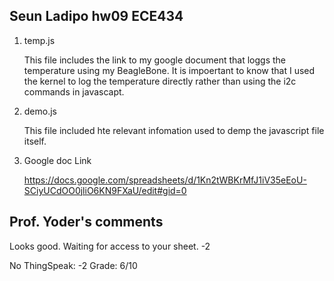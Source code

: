 ## Seun Ladipo hw09 ECE434

1. temp.js
	
	This file includes the link to my google document that loggs the temperature using my BeagleBone. It is impoertant to know that I used the kernel to log the temperature directly rather than using the i2c commands in javascapt.

2. demo.js
	
	This file included hte relevant infomation used to demp the javascript file itself.

3. Google doc Link

	https://docs.google.com/spreadsheets/d/1Kn2tWBKrMfJ1iV35eEoU-SCiyUCdOO0jliO6KN9FXaU/edit#gid=0
	
## Prof. Yoder's comments

Looks good.  Waiting for access to your sheet. -2

No ThingSpeak:  -2
Grade:  6/10
